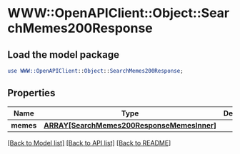 # WWW::OpenAPIClient::Object::SearchMemes200Response

## Load the model package
```perl
use WWW::OpenAPIClient::Object::SearchMemes200Response;
```

## Properties
Name | Type | Description | Notes
------------ | ------------- | ------------- | -------------
**memes** | [**ARRAY[SearchMemes200ResponseMemesInner]**](SearchMemes200ResponseMemesInner.md) |  | 

[[Back to Model list]](../README.md#documentation-for-models) [[Back to API list]](../README.md#documentation-for-api-endpoints) [[Back to README]](../README.md)


